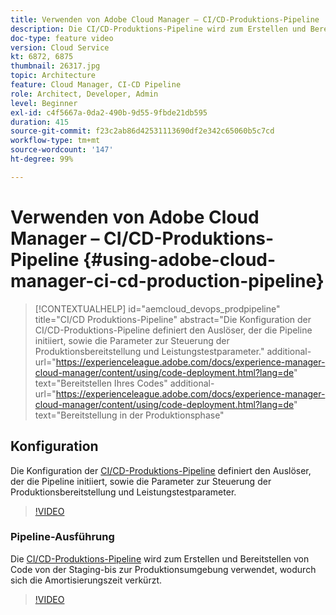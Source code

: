 ```yaml
---
title: Verwenden von Adobe Cloud Manager – CI/CD-Produktions-Pipeline
description: Die CI/CD-Produktions-Pipeline wird zum Erstellen und Bereitstellen von Code von der Staging- bis zur Produktionsumgebung verwendet, wodurch sich die Amortisierungszeit verkürzt. Die Konfiguration der CI/CD-Produktions-Pipeline definiert den Auslöser, der die Pipeline initiiert, sowie die Parameter zur Steuerung der Produktionsbereitstellung und Leistungstestparameter.
doc-type: feature video
version: Cloud Service
kt: 6872, 6875
thumbnail: 26317.jpg
topic: Architecture
feature: Cloud Manager, CI-CD Pipeline
role: Architect, Developer, Admin
level: Beginner
exl-id: c4f5667a-0da2-490b-9d55-9fbde21db595
duration: 415
source-git-commit: f23c2ab86d42531113690df2e342c65060b5c7cd
workflow-type: tm+mt
source-wordcount: '147'
ht-degree: 99%

---
```


# Verwenden von Adobe Cloud Manager – CI/CD-Produktions-Pipeline {#using-adobe-cloud-manager-ci-cd-production-pipeline}

>[!CONTEXTUALHELP]
>id="aemcloud_devops_prodpipeline"
>title="CI/CD Produktions-Pipeline"
>abstract="Die Konfiguration der CI/CD-Produktions-Pipeline definiert den Auslöser, der die Pipeline initiiert, sowie die Parameter zur Steuerung der Produktionsbereitstellung und Leistungstestparameter."
>additional-url="https://experienceleague.adobe.com/docs/experience-manager-cloud-manager/content/using/code-deployment.html?lang=de" text="Bereitstellen Ihres Codes"
>additional-url="https://experienceleague.adobe.com/docs/experience-manager-cloud-manager/content/using/code-deployment.html?lang=de" text="Bereitstellung in der Produktionsphase"

## Konfiguration

Die Konfiguration der [CI/CD-Produktions-Pipeline](https://experienceleague.adobe.com/docs/experience-manager-cloud-manager/using/how-to-use/pipelines/configuring-production-pipelines.html) definiert den Auslöser, der die Pipeline initiiert, sowie die Parameter zur Steuerung der Produktionsbereitstellung und Leistungstestparameter.

>[!VIDEO](https://video.tv.adobe.com/v/26314?quality=12&learn=on)

### Pipeline-Ausführung

Die [CI/CD-Produktions-Pipeline](https://experienceleague.adobe.com/docs/experience-manager-cloud-manager/content/using/code-deployment.html?lang=de) wird zum Erstellen und Bereitstellen von Code von der Staging-bis zur Produktionsumgebung verwendet, wodurch sich die Amortisierungszeit verkürzt.

>[!VIDEO](https://video.tv.adobe.com/v/26317?quality=12&learn=on)
